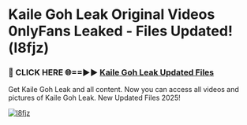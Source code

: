 # Kaile Goh Leak Original Videos 0nlyFans Leaked - Files Updated! (l8fjz)

<h3>🔴 CLICK HERE 🌐==►► <a href="https://tinyurl.com/ehrbuxhb" rel="nofollow">Kaile Goh Leak Updated Files</a></h3>

Get Kaile Goh Leak and all content. Now you can access all videos and pictures of Kaile Goh Leak. New Updated Files 2025!

[![l8fjz](https://i.imgur.com/lVYEuWS.gif)](https://tinyurl.com/ehrbuxhb)
